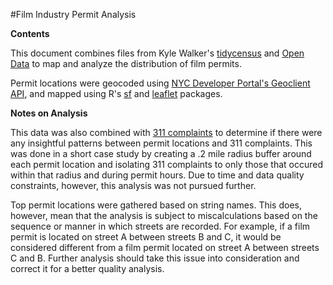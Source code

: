 #Film Industry Permit Analysis

**Contents**

This document combines files from Kyle Walker's [tidycensus](https://walkerke.github.io/tidycensus/index.html) and [Open Data](https://data.cityofnewyork.us/City-Government/Film-Permits/tg4x-b46p) to map and analyze the distribution of film permits.

Permit locations were geocoded using [NYC Developer Portal's Geoclient API](https://docs.google.com/document/d/1EoIEPfeFo19xR-PXFcMnF1XYW9p11Oc1ksf74BQC7tk/edit), and mapped using R's [sf](https://r-spatial.github.io/sf/articles/sf1.html) and [leaflet](https://rstudio.github.io/leaflet/) packages.

**Notes on Analysis**

This data was also combined with [311 complaints](https://data.cityofnewyork.us/Social-Services/311-Service-Requests-from-2010-to-Present/erm2-nwe9) to determine if there were any insightful patterns between permit locations and 311 complaints. This was done in a short case study by creating a .2 mile radius buffer around each permit location and isolating 311 complaints to only those that occured within that radius and during permit hours. Due to time and data quality constraints, however, this analysis was not pursued further.

Top permit locations were gathered based on string names. This does, however, mean that the analysis is subject to miscalculations based on the sequence or manner in which streets are recorded. For example, if a film permit is located on street A between streets B and C, it would be considered different from a film permit located on street A between streets C and B. Further analysis should take this issue into consideration and correct it for a better quality analysis.
